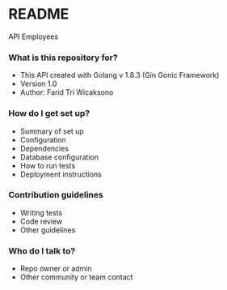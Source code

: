 # README #
API Employees

### What is this repository for? ###

* This API created with Golang v 1.8.3 (Gin Gonic Framework)
* Version 1.0
* Author: Farid Tri Wicaksono

### How do I get set up? ###

* Summary of set up
* Configuration
* Dependencies
* Database configuration
* How to run tests
* Deployment instructions

### Contribution guidelines ###

* Writing tests
* Code review
* Other guidelines

### Who do I talk to? ###

* Repo owner or admin
* Other community or team contact